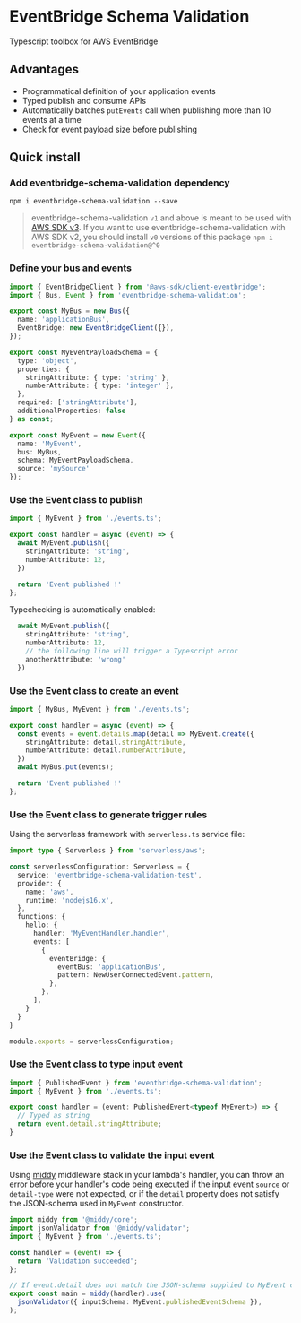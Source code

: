 # EventBridge Schema Validation

Typescript toolbox for AWS EventBridge

## Advantages

- Programmatical definition of your application events
- Typed publish and consume APIs
- Automatically batches `putEvents` call when publishing more than 10 events at a time
- Check for event payload size before publishing

## Quick install

### Add eventbridge-schema-validation dependency

`npm i eventbridge-schema-validation --save`

> eventbridge-schema-validation `v1` and above is meant to be used with [AWS SDK v3](https://docs.aws.amazon.com/AWSJavaScriptSDK/v3/latest/clients/client-eventbridge/index.html). If you want  to use eventbridge-schema-validation with AWS SDK v2, you should install `v0` versions of this package `npm i eventbridge-schema-validation@^0`

### Define your bus and events

```ts
import { EventBridgeClient } from '@aws-sdk/client-eventbridge';
import { Bus, Event } from 'eventbridge-schema-validation';

export const MyBus = new Bus({
  name: 'applicationBus',
  EventBridge: new EventBridgeClient({}),
});

export const MyEventPayloadSchema = {
  type: 'object',
  properties: {
    stringAttribute: { type: 'string' },
    numberAttribute: { type: 'integer' },
  },
  required: ['stringAttribute'],
  additionalProperties: false
} as const;

export const MyEvent = new Event({
  name: 'MyEvent',
  bus: MyBus,
  schema: MyEventPayloadSchema,
  source: 'mySource'
});
```

### Use the Event class to publish

```ts
import { MyEvent } from './events.ts';

export const handler = async (event) => {
  await MyEvent.publish({
    stringAttribute: 'string',
    numberAttribute: 12,
  })

  return 'Event published !'
};
```

Typechecking is automatically enabled:

```ts
  await MyEvent.publish({
    stringAttribute: 'string',
    numberAttribute: 12,
    // the following line will trigger a Typescript error
    anotherAttribute: 'wrong'
  })
```
### Use the Event class to create an event

```ts
import { MyBus, MyEvent } from './events.ts';

export const handler = async (event) => {
  const events = event.details.map(detail => MyEvent.create({
    stringAttribute: detail.stringAttribute,
    numberAttribute: detail.numberAttribute,
  })
  await MyBus.put(events);

  return 'Event published !'
};
```

### Use the Event class to generate trigger rules

Using the serverless framework with `serverless.ts` service file:


```ts
import type { Serverless } from 'serverless/aws';

const serverlessConfiguration: Serverless = {
  service: 'eventbridge-schema-validation-test',
  provider: {
    name: 'aws',
    runtime: 'nodejs16.x',
  },
  functions: {
    hello: {
      handler: 'MyEventHandler.handler',
      events: [
        {
          eventBridge: {
            eventBus: 'applicationBus',
            pattern: NewUserConnectedEvent.pattern,
          },
        },
      ],
    }
  }
}

module.exports = serverlessConfiguration;
```

### Use the Event class to type input event

```ts
import { PublishedEvent } from 'eventbridge-schema-validation';
import { MyEvent } from './events.ts';

export const handler = (event: PublishedEvent<typeof MyEvent>) => {
  // Typed as string
  return event.detail.stringAttribute;
}
```

### Use the Event class to validate the input event

Using [middy](https://github.com/middyjs/middy) middleware stack in your lambda's handler, you can throw an error before your handler's code being executed if the input event `source` or `detail-type` were not expected, or if the `detail` property does not satisfy the JSON-schema used in `MyEvent` constructor.

```ts
import middy from '@middy/core';
import jsonValidator from '@middy/validator';
import { MyEvent } from './events.ts';

const handler = (event) => {
  return 'Validation succeeded';
};

// If event.detail does not match the JSON-schema supplied to MyEvent constructor, the middleware will throw an error
export const main = middy(handler).use(
  jsonValidator({ inputSchema: MyEvent.publishedEventSchema }),
);
```
